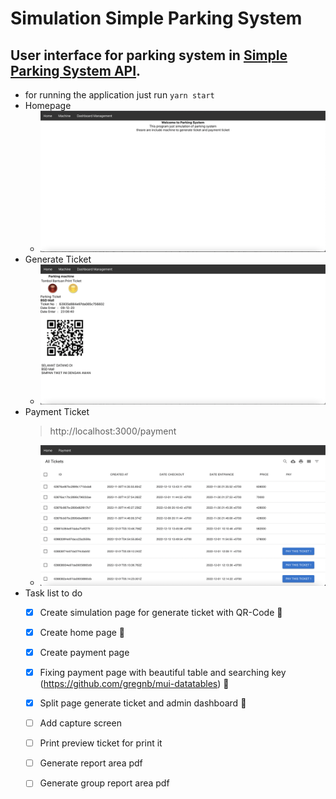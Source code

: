 # Simulation Simple Parking System
## User interface for parking system in [Simple Parking System API](https://github.com/reinnatan/Simple-Parking-System).
  - for running the application just run `yarn start`
  - Homepage <br/>
    - ![Homep age](/screenshoot/home.png)
  - Generate Ticket <br/>
    - ![Generate ticket page](/screenshoot/generate-ticket.png)
  - Payment Ticket <br/>
    > http://localhost:3000/payment <br/>
    - ![Generate Ticket](/screenshoot/pay-ticket.png)
- Task list to do
    - [x] Create simulation page for generate ticket with QR-Code :tada:
    - [x] Create home page :tada:
    - [x] Create payment page
    - [x] Fixing payment page with beautiful table and searching key  (https://github.com/gregnb/mui-datatables) :tada:
    - [x] Split page generate ticket and admin dashboard :tada:
    - [ ] Add capture screen
    - [ ] Print preview ticket for print it
    - [ ] Generate report area pdf
    - [ ] Generate group report area pdf

